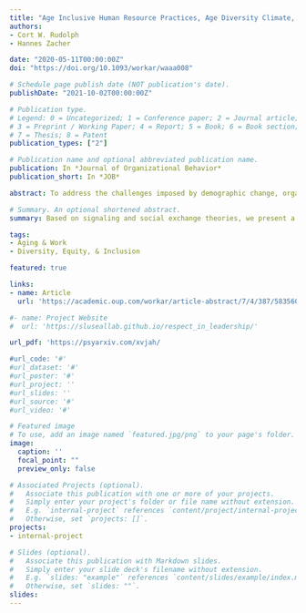 ```yaml
---
title: "Age Inclusive Human Resource Practices, Age Diversity Climate, and Work Ability: Exploring Between- and Within-Person Indirect Effects"
authors:
- Cort W. Rudolph
- Hannes Zacher

date: "2020-05-11T00:00:00Z"
doi: "https://doi.org/10.1093/workar/waaa008"

# Schedule page publish date (NOT publication's date).
publishDate: "2021-10-02T00:00:00Z"

# Publication type.
# Legend: 0 = Uncategorized; 1 = Conference paper; 2 = Journal article;
# 3 = Preprint / Working Paper; 4 = Report; 5 = Book; 6 = Book section;
# 7 = Thesis; 8 = Patent
publication_types: ["2"]

# Publication name and optional abbreviated publication name.
publication: In *Journal of Organizational Behavior*
publication_short: In *JOB*

abstract: To address the challenges imposed by demographic change, organizations have become increasingly interested in maintaining and improving employees’ work ability across the working life span. Based on signaling and social exchange theories, we present a study that investigates the indirect influence of age inclusive human resource practices (AIHRP) on work ability through age diversity climate (ADC). Using a 6-wave longitudinal study of n = 355 employees, we model between- and within-person mediated effects using a random intercept cross-lagged panel model. The results of this analysis partially support our mediation hypothesis. Specifically, we found evidence that ADC mediates the influence of AIHRP on work ability at the between-, but not at the within-person level of analysis. These findings have implications for the development of human resource practices that benefit employees at various ages.

# Summary. An optional shortened abstract.
summary: Based on signaling and social exchange theories, we present a study that investigates the indirect influence of age inclusive human resource practices (AIHRP) on work ability through age diversity climate (ADC). Using a 6-wave longitudinal study of n = 355 employees, we model between- and within-person mediated effects using a random intercept cross-lagged panel model. 

tags:
- Aging & Work
- Diversity, Equity, & Inclusion

featured: true

links:
- name: Article
  url: 'https://academic.oup.com/workar/article-abstract/7/4/387/5835605'

#- name: Project Website
#  url: 'https://sluseallab.github.io/respect_in_leadership/'

url_pdf: 'https://psyarxiv.com/xvjah/

#url_code: '#'
#url_dataset: '#'
#url_poster: '#'
#url_project: ''
#url_slides: ''
#url_source: '#'
#url_video: '#'

# Featured image
# To use, add an image named `featured.jpg/png` to your page's folder. 
image:
  caption: ''
  focal_point: ""
  preview_only: false

# Associated Projects (optional).
#   Associate this publication with one or more of your projects.
#   Simply enter your project's folder or file name without extension.
#   E.g. `internal-project` references `content/project/internal-project/index.md`.
#   Otherwise, set `projects: []`.
projects:
- internal-project

# Slides (optional).
#   Associate this publication with Markdown slides.
#   Simply enter your slide deck's filename without extension.
#   E.g. `slides: "example"` references `content/slides/example/index.md`.
#   Otherwise, set `slides: ""`.
slides:
---
```


